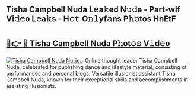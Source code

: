 ## Tisha Campbell Nuda L𝚎a𝚔ed N𝚞𝚍e - Part-wlf Vi𝚍𝚎o L𝚎a𝚔s - H𝚘𝚝 O𝚗𝚕yf𝚊ns P𝚑𝚘tos HnEtF

# <h2><a href="http://kfejsuo.oniu.top/?m=Tisha+Campbell+Nuda">🔗👉 🔴 Tisha Campbell Nuda P𝚑ot𝚘𝚜 V𝚒d𝚎o</a></h2>

[![Tisha Campbell Nuda Nu𝚍e𝚜](https://i.imgur.com/0qMVB7G.gif)](http://kfejsuo.oniu.top/?m=Tisha+Campbell+Nuda)
Online thought leader Tisha Campbell Nuda, celebrated for publishing dance and lifestyle material, consisting of performances and personal blogs. Versatile illusionist assistant Tisha Campbell Nuda, known for their exceptional skills and accomplishments in assisting illusionists.  
